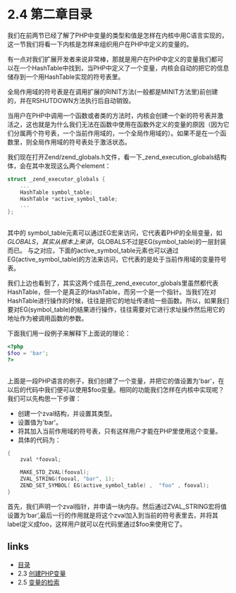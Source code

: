 # 2.4 第二章目录 

我们在前两节已经了解了PHP中变量的类型和值是怎样在内核中用C语言实现的，这一节我们将看一下内核是怎样来组织用户在PHP中定义的变量的。

有一点对我们扩展开发者来说非常棒，那就是用户在PHP中定义的变量我们都可以在一个HashTable中找到，当PHP中定义了一个变量，内核会自动的把它的信息储存到一个用HashTable实现的符号表里。

全局作用域的符号表是在调用扩展的RINIT方法(一般都是MINIT方法里)前创建的，并在RSHUTDOWN方法执行后自动销毁。

当用户在PHP中调用一个函数或者类的方法时，内核会创建一个新的符号表并激活之，这也就是为什么我们无法在函数中使用在函数外定义的变量的原因（因为它们分属两个符号表，一个当前作用域的，一个全局作用域的）。如果不是在一个函数里，则全局作用域的符号表处于激活状态。

我们现在打开Zend/zend_globals.h文件，看一下_zend_execution_globals结构体，会在其中发现这么两个element：
````c
struct _zend_executor_globals {
    ...
    HashTable symbol_table;
    HashTable *active_symbol_table;
    ...
};		
		
````
其中的 symbol_table元素可以通过EG宏来访问，它代表着PHP的全局变量，如$GLOBALS，其实从根本上来讲，$GLOBALS不过是EG(symbol_table)的一层封装而已。
与之对应，下面的active_symbol_table元素也可以通过EG(active_symbol_table)的方法来访问，它代表的是处于当前作用域的变量符号表。

我们上边也看到了，其实这两个成员在_zend_executor_globals里虽然都代表HashTable，但一个是真正的HashTable，而另一个是一个指针。当我们在对HashTable进行操作的时候，往往是把它的地址传递给一些函数。所以，如果我们要对EG(symbol_table)的结果进行操作，往往需要对它进行求址操作然后用它的地址作为被调用函数的参数。

下面我们用一段例子来解释下上面说的理论：
````php
<?php
$foo = 'bar';
?>
		
````
上面是一段PHP语言的例子，我们创建了一个变量，并把它的值设置为'bar'，在以后的代码中我们便可以使用$foo变量。相同的功能我们怎样在内核中实现呢？我们可以先构思一下步骤：

 * 创建一个zval结构，并设置其类型。
 * 设置值为'bar'。
 * 将其加入当前作用域的符号表，只有这样用户才能在PHP里使用这个变量。
 * 具体的代码为：
````c
{
    zval *fooval;

    MAKE_STD_ZVAL(fooval);
    ZVAL_STRING(fooval, "bar", 1);
    ZEND_SET_SYMBOL( EG(active_symbol_table) ,  "foo" , fooval);
}		
````

首先，我们声明一个zval指针，并申请一块内存。然后通过ZVAL_STRING宏将值设置为‘bar’,最后一行的作用就是将这个zval加入到当前的符号表里去，并将其label定义成foo，这样用户就可以在代码里通过$foo来使用它了。


## links
   * [目录](<preface.md>)
   * 2.3 [创建PHP变量](<2.3.md>)
   * 2.5 [变量的检索](<2.5.md>)

